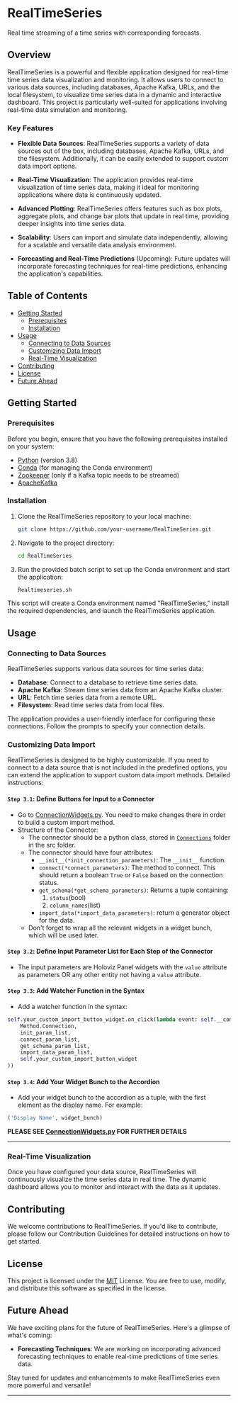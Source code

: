 # RealTimeSeries
Real time streaming of a time series with corresponding forecasts.

## Overview

RealTimeSeries is a powerful and flexible application designed for real-time time series data visualization and monitoring. It allows users to connect to various data sources, including databases, Apache Kafka, URLs, and the local filesystem, to visualize time series data in a dynamic and interactive dashboard. This project is particularly well-suited for applications involving real-time data simulation and monitoring.

### Key Features

- **Flexible Data Sources**: RealTimeSeries supports a variety of data sources out of the box, including databases, Apache Kafka, URLs, and the filesystem. Additionally, it can be easily extended to support custom data import options.

- **Real-Time Visualization**: The application provides real-time visualization of time series data, making it ideal for monitoring applications where data is continuously updated.

- **Advanced Plotting**: RealTimeSeries offers features such as box plots, aggregate plots, and change bar plots that update in real time, providing deeper insights into time series data.

- **Scalability**: Users can import and simulate data independently, allowing for a scalable and versatile data analysis environment.
  
- **Forecasting and Real-Time Predictions** (Upcoming): Future updates will incorporate forecasting techniques for real-time predictions, enhancing the application's capabilities.

## Table of Contents

- [Getting Started](#getting-started)
  - [Prerequisites](#prerequisites)
  - [Installation](#installation)
- [Usage](#usage)
  - [Connecting to Data Sources](#connecting-to-data-sources)
  - [Customizing Data Import](#customizing-data-import)
  - [Real-Time Visualization](#real-time-visualization)
- [Contributing](#contributing)
- [License](#license)
- [Future Ahead](#future-ahead)

## Getting Started

### Prerequisites

Before you begin, ensure that you have the following prerequisites installed on your system:

- [Python](https://www.python.org/) (version 3.8)
- [Conda](https://conda.io/) (for managing the Conda environment)
- [Zookeeper](https://zookeeper.apache.org/) (only if a Kafka topic needs to be streamed)
- [ApacheKafka](https://kafka.apache.org/)

### Installation

1. Clone the RealTimeSeries repository to your local machine:

   ```bash
   git clone https://github.com/your-username/RealTimeSeries.git
   ```
2. Navigate to the project directory:
   ```bash
   cd RealTimeSeries
   ```
3. Run the provided batch script to set up the Conda environment and start the application:
   ```bash
   Realtimeseries.sh
   ```
This script will create a Conda environment named "RealTimeSeries," install the required dependencies, and launch the RealTimeSeries application.

## Usage

### Connecting to Data Sources

RealTimeSeries supports various data sources for time series data:

- **Database**: Connect to a database to retrieve time series data.
- **Apache Kafka**: Stream time series data from an Apache Kafka cluster.
- **URL**: Fetch time series data from a remote URL.
- **Filesystem**: Read time series data from local files.

The application provides a user-friendly interface for configuring these connections. Follow the prompts to specify your connection details.

### Customizing Data Import

RealTimeSeries is designed to be highly customizable. If you need to connect to a data source that is not included in the predefined options, you can extend the application to support custom data import methods. Detailed instructions:

#### ``Step 3.1``: Define Buttons for Input to a Connector
   - Go to [ConnectionWidgets.py](src/Components/ConnectionWidgets.py). You need to make changes there in order to build a custom import method.
   - Structure of the Connector:
       - The connector should be a python class, stored in [`Connections`](src/Connections) folder in the src folder.
       - The connector should have four attributes:
           - `__init__(*init_connection_parameters)`: The `__init__` function.
           - `connect(*connect_parameters)`: The method to connect. This should return a boolean `True` or `False` based on the connection status.
           - `get_schema(*get_schema_parameters)`: Returns a tuple containing:
               1. `status`(bool)
               2. `column_names`(list)
           - `import_data(*import_data_parameters)`: return a generator object for the data.
       - Don't forget to wrap all the relevant widgets in a widget bunch, which will be used later.


#### ``Step 3.2``: Define Input Parameter List for Each Step of the Connector

   - The input parameters are Holoviz Panel widgets with the `value` attribute as parameters OR any other entity not having a `value` attribute.


#### ``Step 3.3``: Add Watcher Function in the Syntax

   - Add a watcher function in the syntax:
   
   ```python
   self.your_custom_import_button_widget.on_click(lambda event: self.__combined_connector(
       Method.Connection,
       init_param_list,
       connect_param_list,
       get_schema_param_list,
       import_data_param_list,
       self.your_custom_import_button_widget
   ))
```


#### ``Step 3.4``: Add Your Widget Bunch to the Accordion

   - Add your widget bunch to the accordion as a tuple, with the first element as the display name. For example:
   
   ```python
   ('Display Name', widget_bunch)
   ```


**PLEASE SEE [ConnectionWidgets.py](src/Components/ConnectionWidgets.py) FOR FURTHER DETAILS**

------------------------------------------------------------------------------------------------------------------------------------

### Real-Time Visualization

Once you have configured your data source, RealTimeSeries will continuously visualize the time series data in real time. The dynamic dashboard allows you to monitor and interact with the data as it updates.

## Contributing

We welcome contributions to RealTimeSeries. If you'd like to contribute, please follow our Contribution Guidelines for detailed instructions on how to get started.

## License
This project is licensed under the [MIT](https://opensource.org/license/mit/) License. You are free to use, modify, and distribute this software as specified in the license.

## Future Ahead

We have exciting plans for the future of RealTimeSeries. Here's a glimpse of what's coming:

- **Forecasting Techniques**: We are working on incorporating advanced forecasting techniques to enable real-time predictions of time series data.

Stay tuned for updates and enhancements to make RealTimeSeries even more powerful and versatile!

---
